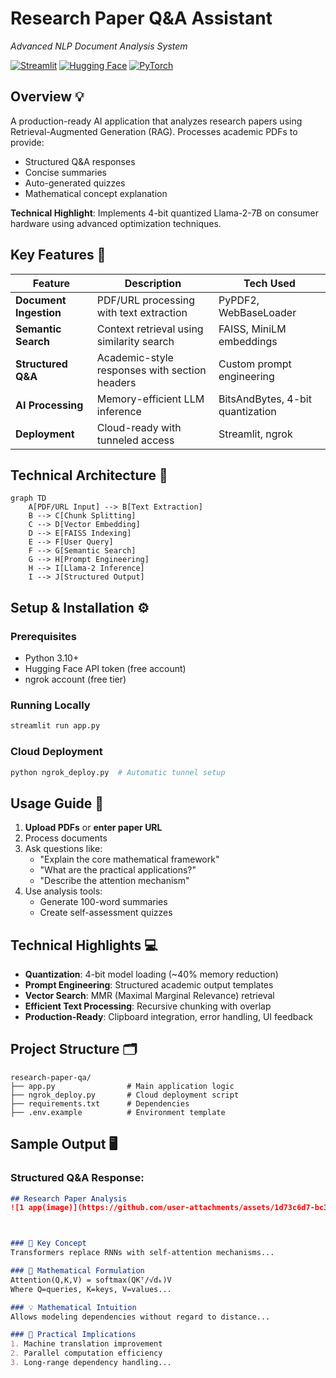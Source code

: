 
# Research Paper Q&A Assistant 
*Advanced NLP Document Analysis System*

[![Streamlit](https://img.shields.io/badge/Streamlit-FF4B4B?style=flat&logo=Streamlit&logoColor=white)](https://streamlit.io)
[![Hugging Face](https://img.shields.io/badge/Hugging%20Face-FFD21F?style=flat&logo=huggingface&logoColor=black)](https://huggingface.co)
[![PyTorch](https://img.shields.io/badge/PyTorch-EE4C2C?style=flat&logo=pytorch&logoColor=white)](https://pytorch.org)

## Overview 💡
A production-ready AI application that analyzes research papers using Retrieval-Augmented Generation (RAG). Processes academic PDFs to provide:
- Structured Q&A responses
- Concise summaries
- Auto-generated quizzes
- Mathematical concept explanation

**Technical Highlight**: Implements 4-bit quantized Llama-2-7B on consumer hardware using advanced optimization techniques.

## Key Features 🚀
| Feature | Description | Tech Used |
|---------|-------------|-----------|
| **Document Ingestion** | PDF/URL processing with text extraction | PyPDF2, WebBaseLoader |
| **Semantic Search** | Context retrieval using similarity search | FAISS, MiniLM embeddings |
| **Structured Q&A** | Academic-style responses with section headers | Custom prompt engineering |
| **AI Processing** | Memory-efficient LLM inference | BitsAndBytes, 4-bit quantization |
| **Deployment** | Cloud-ready with tunneled access | Streamlit, ngrok |

## Technical Architecture 🧠
```mermaid
graph TD
    A[PDF/URL Input] --> B[Text Extraction]
    B --> C[Chunk Splitting]
    C --> D[Vector Embedding]
    D --> E[FAISS Indexing]
    E --> F[User Query]
    F --> G[Semantic Search]
    G --> H[Prompt Engineering]
    H --> I[Llama-2 Inference]
    I --> J[Structured Output]
```

## Setup & Installation ⚙️

### Prerequisites
- Python 3.10+
- Hugging Face API token (free account)
- ngrok account (free tier)


### Running Locally
```bash
streamlit run app.py
```

### Cloud Deployment
```bash
python ngrok_deploy.py  # Automatic tunnel setup
```

## Usage Guide 📖
1. **Upload PDFs** or **enter paper URL**
2. Process documents
3. Ask questions like:
   - "Explain the core mathematical framework"
   - "What are the practical applications?"
   - "Describe the attention mechanism"
4. Use analysis tools:
   - Generate 100-word summaries
   - Create self-assessment quizzes

## Technical Highlights 💻
- **Quantization**: 4-bit model loading (~40% memory reduction)
- **Prompt Engineering**: Structured academic output templates
- **Vector Search**: MMR (Maximal Marginal Relevance) retrieval
- **Efficient Text Processing**: Recursive chunking with overlap
- **Production-Ready**: Clipboard integration, error handling, UI feedback

## Project Structure 🗂️
```
research-paper-qa/
├── app.py                # Main application logic
├── ngrok_deploy.py       # Cloud deployment script
├── requirements.txt      # Dependencies
├── .env.example          # Environment template
```

## Sample Output 🖥️
### Structured Q&A Response:
```markdown
## Research Paper Analysis
![1 app(image)](https://github.com/user-attachments/assets/1d73c6d7-bc3d-4245-9e92-01c73c1eb99e)



### 🔑 Key Concept 
Transformers replace RNNs with self-attention mechanisms...

### 📐 Mathematical Formulation
Attention(Q,K,V) = softmax(QKᵀ/√dₖ)V  
Where Q=queries, K=keys, V=values...

### 💡 Mathematical Intuition
Allows modeling dependencies without regard to distance...

### 🚀 Practical Implications
1. Machine translation improvement
2. Parallel computation efficiency
3. Long-range dependency handling...
```

